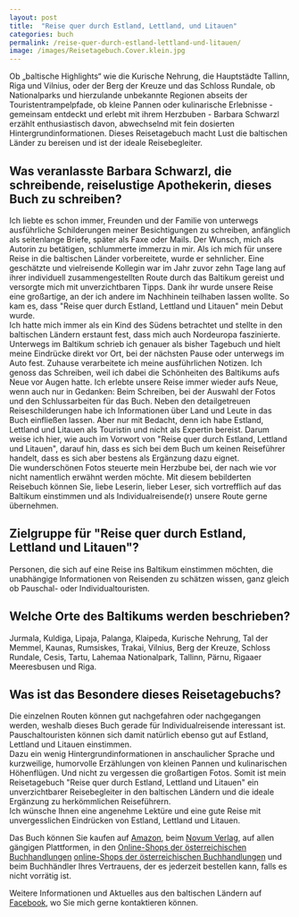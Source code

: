 ```yaml
---
layout: post
title:  "Reise quer durch Estland, Lettland, und Litauen"
categories: buch
permalink: /reise-quer-durch-estland-lettland-und-litauen/
image: /images/Reisetagebuch.Cover.klein.jpg
---
```


Ob „baltische Highlights“ wie die Kurische Nehrung, die Hauptstädte Tallinn, Riga und Vilnius, oder der Berg der Kreuze und das Schloss Rundale, ob Nationalparks und hierzulande unbekannte Regionen abseits der Touristentrampelpfade, ob kleine Pannen oder kulinarische Erlebnisse - gemeinsam entdeckt und erlebt mit ihrem Herzbuben - Barbara Schwarzl erzählt enthusiastisch davon, abwechselnd mit fein dosierten Hintergrundinformationen. 
Dieses Reisetagebuch macht Lust die baltischen Länder zu bereisen und ist der ideale Reisebegleiter.


## Was veranlasste Barbara Schwarzl, die schreibende, reiselustige Apothekerin, dieses Buch zu schreiben?

Ich liebte es schon immer, Freunden und der Familie von unterwegs ausführliche Schilderungen meiner Besichtigungen zu schreiben, anfänglich als seitenlange Briefe, später als Faxe oder Mails. Der Wunsch, mich als Autorin zu betätigen, schlummerte immerzu in mir. Als ich mich für unsere Reise in die baltischen Länder vorbereitete, wurde er sehnlicher. Eine geschätzte und vielreisende Kollegin war im Jahr zuvor zehn Tage lang auf ihrer individuell zusammengestellten Route durch das Baltikum gereist und versorgte mich mit unverzichtbaren Tipps. Dank ihr wurde unsere Reise eine großartige, an der ich andere im Nachhinein teilhaben lassen wollte. So kam es, dass "Reise quer durch Estland, Lettland und Litauen" mein Debut wurde. <br> Ich hatte mich immer als ein Kind des Südens betrachtet und stellte in den baltischen Ländern erstaunt fest, dass mich auch Nordeuropa faszinierte. Unterwegs im Baltikum schrieb ich genauer als bisher Tagebuch und hielt meine Eindrücke direkt vor Ort, bei der nächsten Pause oder unterwegs im Auto fest. Zuhause verarbeitete ich meine ausführlichen Notizen. Ich genoss das Schreiben, weil ich dabei die Schönheiten des Baltikums aufs Neue vor Augen hatte. Ich erlebte  unsere Reise immer wieder aufs Neue, wenn auch nur in Gedanken: Beim Schreiben, bei der Auswahl der Fotos und den Schlussarbeiten für das Buch.
Neben den detailgetreuen Reiseschilderungen habe ich Informationen über Land und Leute in das Buch einfließen lassen. Aber nur mit Bedacht, denn ich habe Estland, Lettland und Litauen als Touristin und nicht als Expertin bereist. Darum weise ich hier, wie auch im Vorwort von "Reise quer durch Estland, Lettland und Litauen", darauf hin, dass es sich bei dem Buch um keinen Reiseführer handelt, dass es sich aber bestens als Ergänzung dazu eignet. <br> Die wunderschönen Fotos steuerte mein Herzbube bei, der nach wie vor nicht namentlich erwähnt werden möchte. Mit diesem bebilderten Reisebuch können Sie, liebe Leserin, lieber Leser, sich vortrefflich auf das Baltikum einstimmen und als Individualreisende(r) unsere Route gerne übernehmen.


## Zielgruppe für "Reise quer durch Estland, Lettland und Litauen"?

Personen, die sich auf eine Reise ins Baltikum einstimmen möchten, die unabhängige Informationen von Reisenden zu schätzen wissen, ganz gleich ob Pauschal- oder Individualtouristen.


## Welche Orte des Baltikums werden beschrieben?

Jurmala, Kuldiga, Lipaja, Palanga, Klaipeda, Kurische Nehrung, Tal der Memmel, Kaunas, Rumsiskes, Trakai, Vilnius, Berg der Kreuze, Schloss Rundale, Cesis, Tartu, Lahemaa Nationalpark, Tallinn, Pärnu, Rigaaer Meeresbusen und Riga.


## Was ist das Besondere dieses Reisetagebuchs?

Die einzelnen Routen können gut nachgefahren oder nachgegangen werden, weshalb dieses Buch gerade für Individualreisende interessant ist. Pauschaltouristen können sich damit natürlich ebenso gut auf Estland, Lettland und Litauen einstimmen. <br> Dazu ein wenig Hintergrundinformationen in anschaulicher Sprache und kurzweilige, humorvolle Erzählungen von kleinen Pannen und kulinarischen Höhenflügen. Und nicht zu vergessen die großartigen Fotos. Somit ist mein Reisetagebuch "Reise quer durch Estland, Lettland und Litauen" ein unverzichtbarer Reisebegleiter in den baltischen Ländern und die ideale Ergänzung zu herkömmlichen Reiseführern. <br> Ich wünsche Ihnen eine angenehme Lektüre und eine gute Reise mit unvergesslichen Eindrücken von Estland, Lettland und Litauen.


Das Buch können Sie kaufen auf [Amazon][amazon], beim [Novum Verlag][novum verlag], auf allen gängigen Plattformen, in den [Online-Shops der österreichischen Buchhandlungen] [online-Shops der österreichischen Buchhandlungen] und beim Buchhändler Ihres Vertrauens, der es jederzeit bestellen kann, falls es nicht vorrätig ist.

Weitere Informationen und Aktuelles aus den baltischen Ländern auf [Facebook][facebook], wo Sie mich gerne kontaktieren können.


[amazon]: https://www.amazon.de/Reise-Durch-Estland-Lettland-Litauen/dp/399003264X
[novum verlag]: https://www.novumverlag.com/buecher/ratgeber-sachbuch/sonstiges-allerlei/reise-quer-durch-estland-lettland-und-litauen.html

[facebook]: https://www.facebook.com/Reise-quer-durch-Estland-Lettland-und-Litauen-251627861517218/
[online-Shops der österreichischen Buchhandlungen]: http://www.buecher.at/buylocal/
